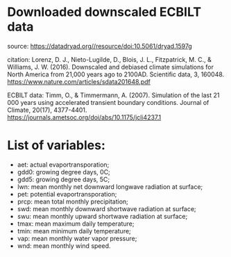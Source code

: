 # Downloaded downscaled ECBILT data 

source: https://datadryad.org//resource/doi:10.5061/dryad.1597g

citation: Lorenz, D. J., Nieto-Lugilde, D., Blois, J. L., Fitzpatrick, M. C., & Williams, J. W. (2016). Downscaled and debiased climate simulations for North America from 21,000 years ago to 2100AD. Scientific data, 3, 160048.
https://www.nature.com/articles/sdata201648.pdf

ECBILT data: Timm, O., & Timmermann, A. (2007). Simulation of the last 21 000 years using accelerated transient boundary conditions. Journal of Climate, 20(17), 4377-4401.
https://journals.ametsoc.org/doi/abs/10.1175/jcli4237.1

# List of variables:
- aet: actual evaportransporation;
- gdd0: growing degree days, 0C;
- gdd5: growing degree days, 5C;
- lwn: mean monthly net downward longwave radiation at surface;
- pet: potential evaportransporation;
- prcp: mean total monthly precipitation;
- swd: mean monthly downward shortwave radiation at surface;
- swu: mean monthly upward shortwave radiation at surface;
- tmax: mean maximum daily temperature;
- tmin: mean minimum daily temperature;
- vap: mean monthly water vapor pressure;
- wnd: mean monthly wind speed.

